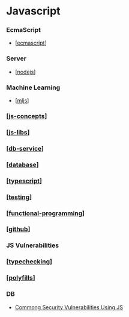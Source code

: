 # Javascript

### EcmaScript

- [[ecmascript]]

### Server

- [[nodejs]]

### Machine Learning

- [[mljs]]

### [[js-concepts]]

### [[js-libs]]

### [[db-service]]

### [[database]]

### [[typescript]]

### [[testing]]

### [[functional-programming]]

### [[github]]

### JS Vulnerabilities

### [[typechecking]]

### [[polyfills]]

### DB

- [Commong Security Vulnerabilities Using JS](https://www.securecoding.com/most-common-security-vulnerabilities-using-javascript/?ck_subscriber_id=963411583)

[//begin]: # "Autogenerated link references for markdown compatibility"
[ecmascript]: ecmascript/ecmascript "Ecmascript"
[nodejs]: nodejs/nodejs "Node JS"
[mljs]: mljs/mljs "ML for JS"
[js-concepts]: js-concepts/js-concepts "JS Concepts"
[js-libs]: js-libs/js-libs "JS Libs"
[db-service]: ../db-service/db-service "DB as a Service"
[database]: ../database/database "Database"
[typescript]: typechecking/typescript/typescript "TypeScript"
[testing]: testing/testing "Testing"
[functional-programming]: ../functional-programming/functional-programming "Functional Programming"
[github]: ../github "Github"
[typechecking]: typechecking/typechecking "Typechecking"
[polyfills]: polyfills "Polyfills"
[//end]: # "Autogenerated link references"
